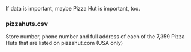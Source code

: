 If data is important, maybe Pizza Hut is important, too.

### pizzahuts.csv

Store number, phone number and full address of each of the 7,359 Pizza Huts that are listed on pizzahut.com (USA only)
